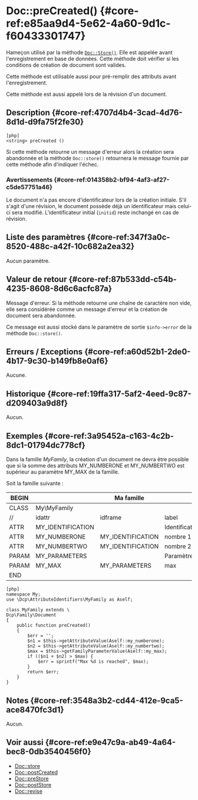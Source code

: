 # Doc::preCreated() {#core-ref:e85aa9d4-5e62-4a60-9d1c-f60433301747}

<div class="short-description" markdown="1">

Hameçon utilisé par la méthode [`Doc::Store()`][docstore]. Elle est appelée
avant l'enregistrement en base de données. Cette méthode doit vérifier si les
conditions de création de document sont valides.

Cette méthode est utilisable aussi pour pré-remplir des attributs avant
l'enregistrement.

Cette méthode est aussi appelé lors de la révision d'un document.

</div>


## Description {#core-ref:4707d4b4-3cad-4d76-8d1d-d9fa75f2fe30}

    [php]
    <string> preCreated ()

Si cette méthode retourne un message d'erreur alors la création sera abandonnée
et la méthode `Doc::store()` retournera le message fournie par cette méthode
afin d'indiquer l'échec.

### Avertissements {#core-ref:014358b2-bf94-4af3-af27-c5de57751a46}

Le document n'a pas encore d'identificateur lors de la création initiale. S'il
s'agit d'une révision, le document possède déjà un identificateur mais celui-ci
sera modifié. L'identificateur initial (`initid`) reste inchangé en cas de
révision.

## Liste des paramètres {#core-ref:347f3a0c-8520-488c-a42f-10c682a2ea32}

Aucun paramètre.

## Valeur de retour {#core-ref:87b533dd-c54b-4235-8608-8d6c6acfc87a}

Message d'erreur. Si la méthode retourne une chaîne de caractère non vide, elle
sera considérée comme un message d'erreur et la création de document sera
abandonnée.

Ce message est aussi stocké dans le paramètre de sortie `$info->error` de la
méthode `Doc::store()`.

## Erreurs / Exceptions {#core-ref:a60d52b1-2de0-4b17-9c30-b149fb8e0af6}

Aucune.

## Historique {#core-ref:19ffa317-5af2-4eed-9c87-d209403a9d8f}

Aucun.

## Exemples {#core-ref:3a95452a-c163-4c2b-8dc1-01794dc778cf}

Dans la famille _MyFamily_, la création d'un document ne devra être
possible que si la somme des attributs MY_NUMBERONE et MY_NUMBERTWO est
supérieur au paramètre MY_MAX de la famille.

Soit la famille suivante :

| BEGIN |                   |     Ma famille    |                |     | MYFAMILY |       |     |     |
| ----- | ----------------- | ----------------- | -------------- | --- | -------- | ----- | --- | --- |
| CLASS | My\MyFamily       |                   |                |     |          |       |     |     |
| //    | idattr            | idframe           | label          | T   | A        | type  | ord | vis |
| ATTR  | MY_IDENTIFICATION |                   | Identification | N   | N        | frame | 10  | W   |
| ATTR  | MY_NUMBERONE      | MY_IDENTIFICATION | nombre 1       | Y   | N        | int   | 20  | W   |
| ATTR  | MY_NUMBERTWO      | MY_IDENTIFICATION | nombre 2       | N   | N        | int   | 30  | W   |
| PARAM | MY_PARAMETERS     |                   | Paramètres     | N   | N        | frame | 10  | W   |
| PARAM | MY_MAX            | MY_PARAMETERS     | max            | N   | N        | int   | 20  | W   |
| END   |                   |                   |                |     |          |       |     |     |


    [php]
    namespace My;
    use \Dcp\AttributeIdentifiers\MyFamily as Aself;
    
    class MyFamily extends \
    Dcp\Family\Document
    {
        public function preCreated()
        {
            $err = '';
            $n1 = $this->getAttributeValue(Aself::my_numberone);
            $n2 = $this->getAttributeValue(Aself::my_numbertwo);
            $max = $this->getFamilyParameterValue(Aself::my_max);
            if (($n1 + $n2) > $max) {
                $err = sprintf("Max %d is reached", $max);
            }
            return $err;
        }
    }



## Notes {#core-ref:3548a3b2-cd44-412e-9ca5-ace8470fc3d1}

Aucun.

## Voir aussi {#core-ref:e9e47c9a-ab49-4a64-bec8-0db3540456f0}

*   [Doc::store][docstore]
*   [Doc::postCreated][docpostcreated]
*   [Doc::preStore][docprestore]
*   [Doc::postStore][docpoststore]
*   [Doc::revise][docrevise]

<!-- links -->
[docstore]:         #core-ref:b8540d13-ece6-4e9e-9b72-6a56bca9da12
[docpostcreated]:   #core-ref:b8f80e6b-a374-4bf4-bc76-47290cd69c45 "Hameçon Doc::postCreated()"
[docpoststore]:     #core-ref:99520a31-0aef-4bc6-b20a-114737059d17 "Hameçon Doc::postStore()"
[docprestore]:      #core-ref:3517da95-82fe-4adb-8bc4-ef49ca55edb0 "Hameçon Doc::preStore()"
[docprecreated]:    #core-ref:e85aa9d4-5e62-4a60-9d1c-f60433301747 "Hameçon Doc::preCreated()"
[docprerefresh]:    #core-ref:580d6be1-6b6a-439b-abd7-34b26cfaf2e5 "Hameçon Doc::preRefresh()"
[docpostrefresh]:   #core-ref:9352c534-3691-41e3-b293-599db8e9a4fd "Hameçon Doc::postRefresh()"
[docrevise]:        #core-ref:882e3730-0483-4dbc-9b9d-0d0b5cc31d38

